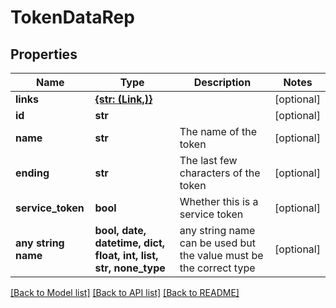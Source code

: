 # TokenDataRep


## Properties
Name | Type | Description | Notes
------------ | ------------- | ------------- | -------------
**links** | [**{str: (Link,)}**](Link.md) |  | [optional] 
**id** | **str** |  | [optional] 
**name** | **str** | The name of the token | [optional] 
**ending** | **str** | The last few characters of the token | [optional] 
**service_token** | **bool** | Whether this is a service token | [optional] 
**any string name** | **bool, date, datetime, dict, float, int, list, str, none_type** | any string name can be used but the value must be the correct type | [optional]

[[Back to Model list]](../README.md#documentation-for-models) [[Back to API list]](../README.md#documentation-for-api-endpoints) [[Back to README]](../README.md)


